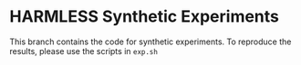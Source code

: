 # HARMLESS Synthetic Experiments

This branch contains the code for synthetic experiments.
To reproduce the results, please use the scripts in `exp.sh`
